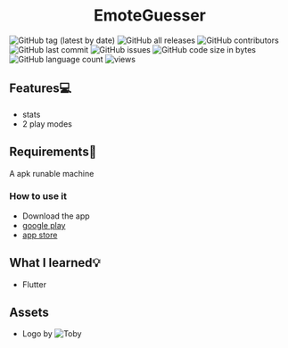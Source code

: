 <h1 align="center">EmoteGuesser</h1>

![GitHub tag (latest by date)](https://img.shields.io/github/v/tag/zgast/EmoteGuesser)
![GitHub all releases](https://img.shields.io/github/downloads/zgast/EmoteGuesser/total)
![GitHub contributors](https://img.shields.io/github/contributors/zgast/EmoteGuesser)
![GitHub last commit](https://img.shields.io/github/last-commit/zgast/EmoteGuesser)
![GitHub issues](https://img.shields.io/github/issues-raw/zgast/EmoteGuesser)
![GitHub code size in bytes](https://img.shields.io/github/languages/code-size/zgast/EmoteGuesser)
![GitHub language count](https://img.shields.io/github/languages/count/zgast/EmoteGuesser)
![views](https://visitor-badge.glitch.me/badge?page_id=zgast.EmoteGuesser)
 
## Features💻
- stats
- 2 play modes

## Requirements📌
A apk runable machine

### How to use it
- Download the app
 - [google play](https://play.google.com/store/apps/details?id=at.twitch_emote)
 - [app store](https://apps.apple.com/at/app/emoteguesser/id1578166484)

## What I learned💡
- Flutter

## Assets
- Logo by ![Toby](https://github.com/tobyguelly)
